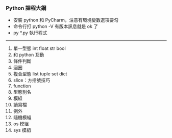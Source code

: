 ### Python 課程大鋼
+ 安裝 python 和 PyCharm，注意有環境變數選項要勾
+ 命令行打 python -V 有版本訊息就是 ok 了
+ py *.py 執行程式
---
1. 單一型態 int float str bool
2. 和 python 互動
3. 條件判斷
4. 迴圈
5. 複合型態 list tuple set dict
6. slice：方括號技巧
7. function
8. 型態別名
9. 模組
10. 讀寫檔
11. 例外
12. 隨機模組
13. os 模組
14. sys 模組